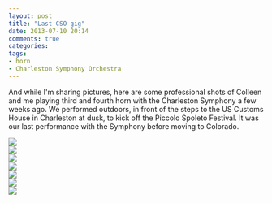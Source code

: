 ```yaml
---
layout: post
title: "Last CSO gig"
date: 2013-07-10 20:14
comments: true
categories: 
tags: 
- horn
- Charleston Symphony Orchestra
---
```


And while I'm sharing pictures, here are some professional shots of Colleen and me playing third and fourth horn with the Charleston Symphony a few weeks ago. We performed outdoors, in front of the steps to the US Customs House in Charleston at dusk, to kick off the Piccolo Spoleto Festival. It was our last performance with the Symphony before moving to Colorado.

![][ch1]  
![][ch2]  
![][ch3]  
![][ch4]  
![][ch5]  
![][ch6]  
![][ch7]  


[ch1]: /media/CustomHouse/ch1.png
[ch2]: /media/CustomHouse/ch2.png
[ch3]: /media/CustomHouse/ch3.png
[ch4]: /media/CustomHouse/ch4.png
[ch5]: /media/CustomHouse/ch5.png
[ch6]: /media/CustomHouse/ch6.png
[ch7]: /media/CustomHouse/ch7.png